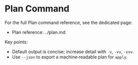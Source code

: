 # Plan Command

For the full Plan command reference, see the dedicated page:

- Plan reference: ../plan.md

Key points:
- Default output is concise; increase detail with `-v`, `-vv`, `-vvv`.
- Use `--json` to export a machine‑readable plan for `apply`.
